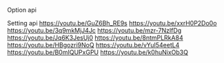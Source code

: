 Option api





Setting api
https://youtu.be/GuZ6Bh_RE9s
https://youtu.be/xxrH0P2Do0o
https://youtu.be/3q9mkMjJ4Jc
https://youtu.be/mzr-7NzlfDg
https://youtu.be/Jq6K3JesUj0
https://youtu.be/8ntmPLRkA84
https://youtu.be/HBgozri9NoQ
https://youtu.be/vYuI54eetL4
https://youtu.be/B0mIQUPxGPU
https://youtu.be/k0huNixOb3Q